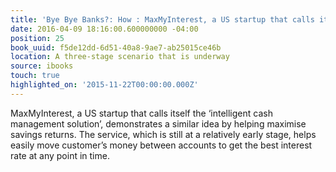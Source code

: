 ```yaml
---
title: 'Bye Bye Banks?: How : MaxMyInterest, a US startup that calls itself the ‘intellige…'
date: 2016-04-09 18:16:00.600000000 -04:00
position: 25
book_uuid: f5de12dd-6d51-40a8-9ae7-ab25015ce46b
location: A three-stage scenario that is underway
source: ibooks
touch: true
highlighted_on: '2015-11-22T00:00:00.000Z'
---
```


MaxMyInterest, a US startup that calls itself the ‘intelligent cash management solution’, demonstrates a similar idea by helping maximise savings returns. The service, which is still at a relatively early stage, helps easily move customer’s money between accounts to get the best interest rate at any point in time.